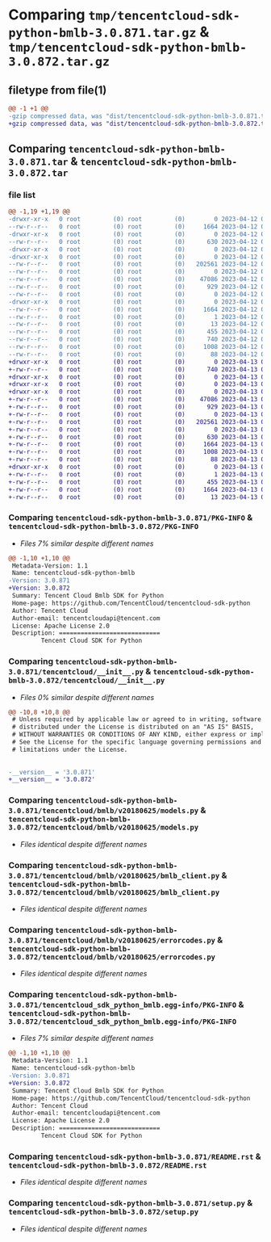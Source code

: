 # Comparing `tmp/tencentcloud-sdk-python-bmlb-3.0.871.tar.gz` & `tmp/tencentcloud-sdk-python-bmlb-3.0.872.tar.gz`

## filetype from file(1)

```diff
@@ -1 +1 @@
-gzip compressed data, was "dist/tencentcloud-sdk-python-bmlb-3.0.871.tar", last modified: Wed Apr 12 00:17:04 2023, max compression
+gzip compressed data, was "dist/tencentcloud-sdk-python-bmlb-3.0.872.tar", last modified: Thu Apr 13 00:21:56 2023, max compression
```

## Comparing `tencentcloud-sdk-python-bmlb-3.0.871.tar` & `tencentcloud-sdk-python-bmlb-3.0.872.tar`

### file list

```diff
@@ -1,19 +1,19 @@
-drwxr-xr-x   0 root         (0) root         (0)        0 2023-04-12 00:17:04.000000 tencentcloud-sdk-python-bmlb-3.0.871/
--rw-r--r--   0 root         (0) root         (0)     1664 2023-04-12 00:17:04.000000 tencentcloud-sdk-python-bmlb-3.0.871/PKG-INFO
-drwxr-xr-x   0 root         (0) root         (0)        0 2023-04-12 00:17:04.000000 tencentcloud-sdk-python-bmlb-3.0.871/tencentcloud/
--rw-r--r--   0 root         (0) root         (0)      630 2023-04-12 00:17:04.000000 tencentcloud-sdk-python-bmlb-3.0.871/tencentcloud/__init__.py
-drwxr-xr-x   0 root         (0) root         (0)        0 2023-04-12 00:17:04.000000 tencentcloud-sdk-python-bmlb-3.0.871/tencentcloud/bmlb/
-drwxr-xr-x   0 root         (0) root         (0)        0 2023-04-12 00:17:04.000000 tencentcloud-sdk-python-bmlb-3.0.871/tencentcloud/bmlb/v20180625/
--rw-r--r--   0 root         (0) root         (0)   202561 2023-04-12 00:17:04.000000 tencentcloud-sdk-python-bmlb-3.0.871/tencentcloud/bmlb/v20180625/models.py
--rw-r--r--   0 root         (0) root         (0)        0 2023-04-12 00:17:04.000000 tencentcloud-sdk-python-bmlb-3.0.871/tencentcloud/bmlb/v20180625/__init__.py
--rw-r--r--   0 root         (0) root         (0)    47086 2023-04-12 00:17:04.000000 tencentcloud-sdk-python-bmlb-3.0.871/tencentcloud/bmlb/v20180625/bmlb_client.py
--rw-r--r--   0 root         (0) root         (0)      929 2023-04-12 00:17:04.000000 tencentcloud-sdk-python-bmlb-3.0.871/tencentcloud/bmlb/v20180625/errorcodes.py
--rw-r--r--   0 root         (0) root         (0)        0 2023-04-12 00:17:04.000000 tencentcloud-sdk-python-bmlb-3.0.871/tencentcloud/bmlb/__init__.py
-drwxr-xr-x   0 root         (0) root         (0)        0 2023-04-12 00:17:04.000000 tencentcloud-sdk-python-bmlb-3.0.871/tencentcloud_sdk_python_bmlb.egg-info/
--rw-r--r--   0 root         (0) root         (0)     1664 2023-04-12 00:17:04.000000 tencentcloud-sdk-python-bmlb-3.0.871/tencentcloud_sdk_python_bmlb.egg-info/PKG-INFO
--rw-r--r--   0 root         (0) root         (0)        1 2023-04-12 00:17:04.000000 tencentcloud-sdk-python-bmlb-3.0.871/tencentcloud_sdk_python_bmlb.egg-info/dependency_links.txt
--rw-r--r--   0 root         (0) root         (0)       13 2023-04-12 00:17:04.000000 tencentcloud-sdk-python-bmlb-3.0.871/tencentcloud_sdk_python_bmlb.egg-info/top_level.txt
--rw-r--r--   0 root         (0) root         (0)      455 2023-04-12 00:17:04.000000 tencentcloud-sdk-python-bmlb-3.0.871/tencentcloud_sdk_python_bmlb.egg-info/SOURCES.txt
--rw-r--r--   0 root         (0) root         (0)      740 2023-04-12 00:17:04.000000 tencentcloud-sdk-python-bmlb-3.0.871/README.rst
--rw-r--r--   0 root         (0) root         (0)     1008 2023-04-12 00:17:04.000000 tencentcloud-sdk-python-bmlb-3.0.871/setup.py
--rw-r--r--   0 root         (0) root         (0)       88 2023-04-12 00:17:04.000000 tencentcloud-sdk-python-bmlb-3.0.871/setup.cfg
+drwxr-xr-x   0 root         (0) root         (0)        0 2023-04-13 00:21:56.000000 tencentcloud-sdk-python-bmlb-3.0.872/
+-rw-r--r--   0 root         (0) root         (0)      740 2023-04-13 00:21:55.000000 tencentcloud-sdk-python-bmlb-3.0.872/README.rst
+drwxr-xr-x   0 root         (0) root         (0)        0 2023-04-13 00:21:56.000000 tencentcloud-sdk-python-bmlb-3.0.872/tencentcloud/
+drwxr-xr-x   0 root         (0) root         (0)        0 2023-04-13 00:21:56.000000 tencentcloud-sdk-python-bmlb-3.0.872/tencentcloud/bmlb/
+drwxr-xr-x   0 root         (0) root         (0)        0 2023-04-13 00:21:56.000000 tencentcloud-sdk-python-bmlb-3.0.872/tencentcloud/bmlb/v20180625/
+-rw-r--r--   0 root         (0) root         (0)    47086 2023-04-13 00:21:55.000000 tencentcloud-sdk-python-bmlb-3.0.872/tencentcloud/bmlb/v20180625/bmlb_client.py
+-rw-r--r--   0 root         (0) root         (0)      929 2023-04-13 00:21:55.000000 tencentcloud-sdk-python-bmlb-3.0.872/tencentcloud/bmlb/v20180625/errorcodes.py
+-rw-r--r--   0 root         (0) root         (0)        0 2023-04-13 00:21:55.000000 tencentcloud-sdk-python-bmlb-3.0.872/tencentcloud/bmlb/v20180625/__init__.py
+-rw-r--r--   0 root         (0) root         (0)   202561 2023-04-13 00:21:55.000000 tencentcloud-sdk-python-bmlb-3.0.872/tencentcloud/bmlb/v20180625/models.py
+-rw-r--r--   0 root         (0) root         (0)        0 2023-04-13 00:21:55.000000 tencentcloud-sdk-python-bmlb-3.0.872/tencentcloud/bmlb/__init__.py
+-rw-r--r--   0 root         (0) root         (0)      630 2023-04-13 00:21:55.000000 tencentcloud-sdk-python-bmlb-3.0.872/tencentcloud/__init__.py
+-rw-r--r--   0 root         (0) root         (0)     1664 2023-04-13 00:21:56.000000 tencentcloud-sdk-python-bmlb-3.0.872/PKG-INFO
+-rw-r--r--   0 root         (0) root         (0)     1008 2023-04-13 00:21:55.000000 tencentcloud-sdk-python-bmlb-3.0.872/setup.py
+-rw-r--r--   0 root         (0) root         (0)       88 2023-04-13 00:21:56.000000 tencentcloud-sdk-python-bmlb-3.0.872/setup.cfg
+drwxr-xr-x   0 root         (0) root         (0)        0 2023-04-13 00:21:56.000000 tencentcloud-sdk-python-bmlb-3.0.872/tencentcloud_sdk_python_bmlb.egg-info/
+-rw-r--r--   0 root         (0) root         (0)        1 2023-04-13 00:21:56.000000 tencentcloud-sdk-python-bmlb-3.0.872/tencentcloud_sdk_python_bmlb.egg-info/dependency_links.txt
+-rw-r--r--   0 root         (0) root         (0)      455 2023-04-13 00:21:56.000000 tencentcloud-sdk-python-bmlb-3.0.872/tencentcloud_sdk_python_bmlb.egg-info/SOURCES.txt
+-rw-r--r--   0 root         (0) root         (0)     1664 2023-04-13 00:21:56.000000 tencentcloud-sdk-python-bmlb-3.0.872/tencentcloud_sdk_python_bmlb.egg-info/PKG-INFO
+-rw-r--r--   0 root         (0) root         (0)       13 2023-04-13 00:21:56.000000 tencentcloud-sdk-python-bmlb-3.0.872/tencentcloud_sdk_python_bmlb.egg-info/top_level.txt
```

### Comparing `tencentcloud-sdk-python-bmlb-3.0.871/PKG-INFO` & `tencentcloud-sdk-python-bmlb-3.0.872/PKG-INFO`

 * *Files 7% similar despite different names*

```diff
@@ -1,10 +1,10 @@
 Metadata-Version: 1.1
 Name: tencentcloud-sdk-python-bmlb
-Version: 3.0.871
+Version: 3.0.872
 Summary: Tencent Cloud Bmlb SDK for Python
 Home-page: https://github.com/TencentCloud/tencentcloud-sdk-python
 Author: Tencent Cloud
 Author-email: tencentcloudapi@tencent.com
 License: Apache License 2.0
 Description: ============================
         Tencent Cloud SDK for Python
```

### Comparing `tencentcloud-sdk-python-bmlb-3.0.871/tencentcloud/__init__.py` & `tencentcloud-sdk-python-bmlb-3.0.872/tencentcloud/__init__.py`

 * *Files 0% similar despite different names*

```diff
@@ -10,8 +10,8 @@
 # Unless required by applicable law or agreed to in writing, software
 # distributed under the License is distributed on an "AS IS" BASIS,
 # WITHOUT WARRANTIES OR CONDITIONS OF ANY KIND, either express or implied.
 # See the License for the specific language governing permissions and
 # limitations under the License.
 
 
-__version__ = '3.0.871'
+__version__ = '3.0.872'
```

### Comparing `tencentcloud-sdk-python-bmlb-3.0.871/tencentcloud/bmlb/v20180625/models.py` & `tencentcloud-sdk-python-bmlb-3.0.872/tencentcloud/bmlb/v20180625/models.py`

 * *Files identical despite different names*

### Comparing `tencentcloud-sdk-python-bmlb-3.0.871/tencentcloud/bmlb/v20180625/bmlb_client.py` & `tencentcloud-sdk-python-bmlb-3.0.872/tencentcloud/bmlb/v20180625/bmlb_client.py`

 * *Files identical despite different names*

### Comparing `tencentcloud-sdk-python-bmlb-3.0.871/tencentcloud/bmlb/v20180625/errorcodes.py` & `tencentcloud-sdk-python-bmlb-3.0.872/tencentcloud/bmlb/v20180625/errorcodes.py`

 * *Files identical despite different names*

### Comparing `tencentcloud-sdk-python-bmlb-3.0.871/tencentcloud_sdk_python_bmlb.egg-info/PKG-INFO` & `tencentcloud-sdk-python-bmlb-3.0.872/tencentcloud_sdk_python_bmlb.egg-info/PKG-INFO`

 * *Files 7% similar despite different names*

```diff
@@ -1,10 +1,10 @@
 Metadata-Version: 1.1
 Name: tencentcloud-sdk-python-bmlb
-Version: 3.0.871
+Version: 3.0.872
 Summary: Tencent Cloud Bmlb SDK for Python
 Home-page: https://github.com/TencentCloud/tencentcloud-sdk-python
 Author: Tencent Cloud
 Author-email: tencentcloudapi@tencent.com
 License: Apache License 2.0
 Description: ============================
         Tencent Cloud SDK for Python
```

### Comparing `tencentcloud-sdk-python-bmlb-3.0.871/README.rst` & `tencentcloud-sdk-python-bmlb-3.0.872/README.rst`

 * *Files identical despite different names*

### Comparing `tencentcloud-sdk-python-bmlb-3.0.871/setup.py` & `tencentcloud-sdk-python-bmlb-3.0.872/setup.py`

 * *Files identical despite different names*

